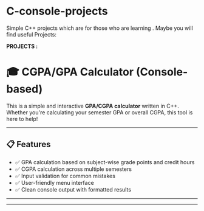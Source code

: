 # C-console-projects
Simple C++ projects which are for those who are learning . Maybe you will find useful Projects:



**PROJECTS :**

# 🎓 CGPA/GPA Calculator (Console-based)

This is a simple and interactive **GPA/CGPA calculator** written in C++. Whether you're calculating your semester GPA or overall CGPA, this tool is here to help!

---

## 📋 Features

- ✅ GPA calculation based on subject-wise grade points and credit hours  
- ✅ CGPA calculation across multiple semesters  
- ✅ Input validation for common mistakes  
- ✅ User-friendly menu interface  
- ✅ Clean console output with formatted results

---
---

